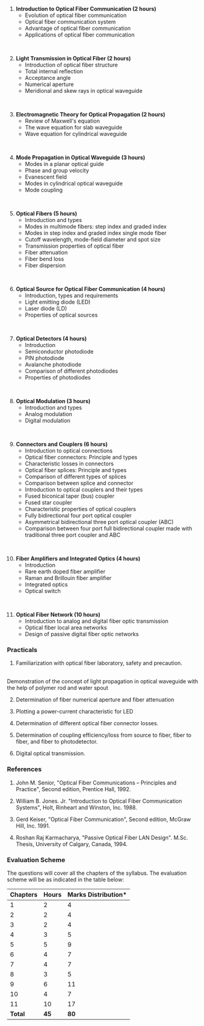1. **Introduction to Optical Fiber Communication (2 hours)**
    * Evolution of optical fiber  communication
    * Optical fiber communication system
    * Advantage of optical fiber  communication
    * Applications of optical fiber  communication
<br>

2. **Light Transmission in Optical Fiber (2 hours)**
    * Introduction of optical fiber structure
    * Total internal reflection
    * Acceptance angle
    * Numerical aperture
    * Meridional and skew rays in optical  waveguide
<br>

3. **Electromagnetic Theory for Optical Propagation (2 hours)**
    * Review of Maxwell's equation
    * The wave equation for slab  waveguide   
    * Wave equation for cylindrical waveguide
<br>

4. **Mode Propagation in Optical Waveguide (3  hours)**
    * Modes in a planar optical guide 
    * Phase and group velocity
    * Evanescent field
    * Modes in cylindrical optical waveguide
    * Mode coupling
<br>

5. **Optical Fibers (5  hours)**
    * Introduction and types
    * Modes in multimode fibers: step index  and graded index
    * Modes in step index and graded index  single mode fiber
    * Cutoff wavelength, mode-field diameter  and spot size
    * Transmission properties of optical  fiber
    * Fiber attenuation
    * Fiber bend loss
    * Fiber dispersion
<br>

6. **Optical Source for Optical Fiber Communication (4 hours)**
    * Introduction, types and requirements
    * Light emitting diode (LED)
    * Laser diode (LD)
    * Properties of optical sources
<br>

7. **Optical Detectors (4  hours)**
    * Introduction
    * Semiconductor photodiode
    * PIN photodiode
    * Avalanche photodiode
    * Comparison of different photodiodes
    * Properties of photodiodes
<br>

8. **Optical Modulation (3  hours)**
    * Introduction and types
    * Analog modulation
    * Digital modulation
<br>

9. **Connectors and Couplers (6  hours)**
    * Introduction to optical connections
    * Optical fiber connectors: Principle and  types
    * Characteristic losses in connectors
    * Optical fiber splices: Principle and  types
    * Comparison of different types of  splices
    * Comparison between splice and connector
    * Introduction to optical couplers and  their types
    * Fused biconical taper (bus) coupler
    * Fused star coupler
    * Characteristic properties of optical  couplers
    * Fully bidirectional four port optical  coupler
    * Asymmetrical bidirectional three port  optical coupler (ABC)
    * Comparison between four port full  bidirectional coupler made with traditional three port coupler and ABC
<br>

10. **Fiber Amplifiers and Integrated Optics (4  hours)**
    * Introduction
    * Rare earth doped fiber amplifier
    * Raman and Brillouin fiber amplifier
    * Integrated optics
    * Optical switch
<br>

11. **Optical Fiber Network (10  hours)**
    * Introduction to analog and digital  fiber optic transmission
    * Optical fiber local area networks
    * Design of passive digital fiber optic networks

###  Practicals

1. Familiarization with optical fiber  laboratory, safety and precaution. 
<br>
Demonstration of the concept of light  propagation in optical waveguide with the help of polymer rod and water spout

2. Determination of fiber numerical  aperture and fiber attenuation

3. Plotting a power-current characteristic  for LED

4. Determination of different optical  fiber connector losses.

5. Determination of coupling  efficiency/loss from source to fiber, fiber to fiber, and fiber to  photodetector.

6. Digital optical transmission.

### References

1. John M. Senior, "Optical Fiber  Communications – Principles and Practice", Second edition, Prentice Hall, 1992.

2. William B. Jones. Jr. "Introduction to  Optical Fiber Communication Systems", Holt, Rinheart and Winston, Inc. 1988.

3. Gerd Keiser, "Optical Fiber  Communication", Second edition, McGraw Hill, Inc. 1991.

4. Roshan Raj Karmacharya, "Passive  Optical Fiber LAN Design". M.Sc. Thesis, University of Calgary, Canada, 1994.

### Evaluation Scheme

The questions will cover all the  chapters of the syllabus. The evaluation scheme will be as indicated in the  table below:

| Chapters  | Hours  | Marks Distribution* |
| --------- | ------ | ------------------- |
| 1         | 2      | 4                   |
| 2         | 2      | 4                   |
| 3         | 2      | 4                   |
| 4         | 3      | 5                   |
| 5         | 5      | 9                   |
| 6         | 4      | 7                   |
| 7         | 4      | 7                   |
| 8         | 3      | 5                   |
| 9         | 6      | 11                  |
| 10        | 4      | 7                   |
| 11        | 10     | 17                  |
| **Total** | **45** | **80**              |


